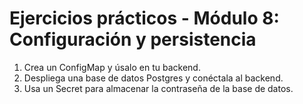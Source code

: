 # Ejercicios prácticos - Módulo 8: Configuración y persistencia

1. Crea un ConfigMap y úsalo en tu backend.
2. Despliega una base de datos Postgres y conéctala al backend.
3. Usa un Secret para almacenar la contraseña de la base de datos.
